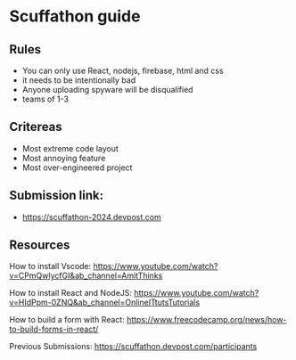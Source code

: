 # Scuffathon guide

## Rules
- You can only use React, nodejs, firebase, html and css
- it needs to be intentionally bad
- Anyone uploading spyware will be disqualified
- teams of 1-3

## Critereas
- Most extreme code layout
- Most annoying feature
- Most over-engineered project

## Submission link:
- https://scuffathon-2024.devpost.com

## Resources
How to install Vscode:
https://www.youtube.com/watch?v=CPmQwlycfGI&ab_channel=AmitThinks

How to install React and NodeJS:
https://www.youtube.com/watch?v=HIdPpm-0ZNQ&ab_channel=OnlineITtutsTutorials


How to build a form with React:
https://www.freecodecamp.org/news/how-to-build-forms-in-react/


Previous Submissions:
https://scuffathon.devpost.com/participants
